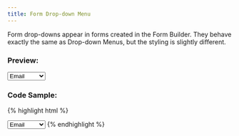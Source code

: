 ```yaml
---
title: Form Drop-down Menu
---
```


Form drop-downs appear in forms created in the Form Builder. They behave exactly the same as Drop-down Menus, but the styling is slightly different.

### Preview:

<div class="row">
	<form>
		<div class="form-group col-xs-3">
			<select class="form-control">
				<option>Email</option>
				<option>Direct Mail</option>
				<option>Display</option>
			</select>
		</div>
	</form>
</div>

### Code Sample:

{% highlight html %}
<!-- Drop-down Select -->
<select class="form-control">
	<option>Email</option>
	<option>Direct Mail</option>
	<option>Display</option>
</select>
{% endhighlight %}
